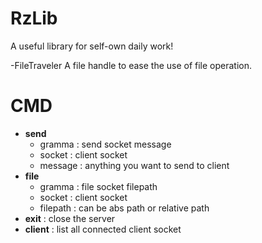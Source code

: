 # RzLib
A useful library for self-own daily work!

-FileTraveler
A file handle to ease the use of file operation.

# CMD
- **send**
  - gramma : send socket message
  - socket : client socket
  - message : anything you want to send to client
- **file**
  - gramma : file socket filepath
  - socket : client socket
  - filepath : can be abs path or relative path
- **exit** : close the server
- **client** : list all connected client socket
